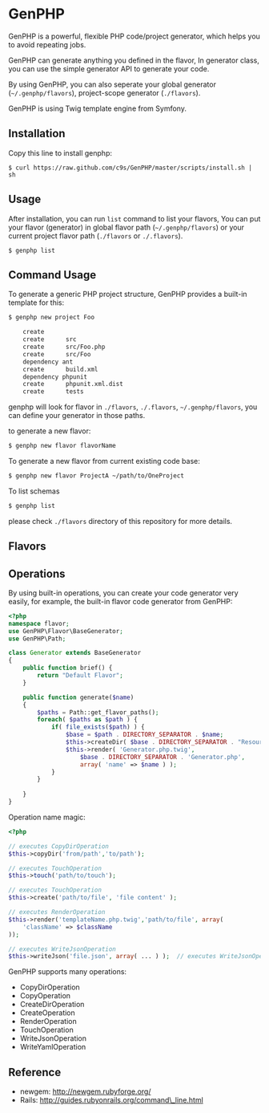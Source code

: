 GenPHP
======
GenPHP is a powerful, flexible PHP code/project generator,
which helps you to avoid repeating jobs.

GenPHP can generate anything you defined in the flavor, 
In generator class, you can use the simple generator API to generate your code.

By using GenPHP, you can also seperate your global generator (`~/.genphp/flavors`), project-scope generator (`./flavors`).

GenPHP is using Twig template engine from Symfony.

Installation
------------
Copy this line to install genphp:

    $ curl https://raw.github.com/c9s/GenPHP/master/scripts/install.sh | sh

Usage
-----
After installation, you can run `list` command to list your flavors, 
You can put your flavor (generator) in global flavor path (`~/.genphp/flavors`) or 
your current project flavor path (`./flavors` or `./.flavors`).

    $ genphp list


Command Usage
-------------

To generate a generic PHP project structure, GenPHP provides a built-in
template for this:

```bash
$ genphp new project Foo

    create
    create      src
    create      src/Foo.php
    create      src/Foo
    dependency ant
    create      build.xml
    dependency phpunit
    create      phpunit.xml.dist
    create      tests
```

genphp will look for flavor in `./flavors`, `./.flavors`, `~/.genphp/flavors`, you 
can define your generator in those paths.

to generate a new flavor:

```bash
$ genphp new flavor flavorName
```

To generate a new flavor from current existing code base:

```bash
$ genphp new flavor ProjectA ~/path/to/OneProject
```

To list schemas

```bash
$ genphp list
```

please check `./flavors` directory of this repository
for more details.

Flavors
--------


Operations
----------
By using built-in operations, you can create your code generator very easily,
for example, the built-in flavor code generator from GenPHP:

```php
<?php 
namespace flavor;
use GenPHP\Flavor\BaseGenerator;
use GenPHP\Path;

class Generator extends BaseGenerator
{
    public function brief() { 
        return "Default Flavor";
    }

    public function generate($name)
    {
        $paths = Path::get_flavor_paths();
        foreach( $paths as $path ) {
            if( file_exists($path) ) {
                $base = $path . DIRECTORY_SEPARATOR . $name;
                $this->createDir( $base . DIRECTORY_SEPARATOR . "Resource");
                $this->render( 'Generator.php.twig',  
                    $base . DIRECTORY_SEPARATOR . 'Generator.php', 
                    array( 'name' => $name ) );
            }
        }
        
    }
}
```

Operation name magic:

```php
<?php

// executes CopyDirOperation
$this->copyDir('from/path','to/path');  

// executes TouchOperation
$this->touch('path/to/touch');          

// executes TouchOperation
$this->create('path/to/file', 'file content' );         

// executes RenderOperation
$this->render('templateName.php.twig','path/to/file', array(
    'className' => $className
));

// executes WriteJsonOperation
$this->writeJson('file.json', array( ... ) );  // executes WriteJsonOperation
```

GenPHP supports many operations:

- CopyDirOperation
- CopyOperation
- CreateDirOperation
- CreateOperation
- RenderOperation
- TouchOperation
- WriteJsonOperation
- WriteYamlOperation

Reference
---------
* newgem: http://newgem.rubyforge.org/
* Rails: http://guides.rubyonrails.org/command\_line.html

